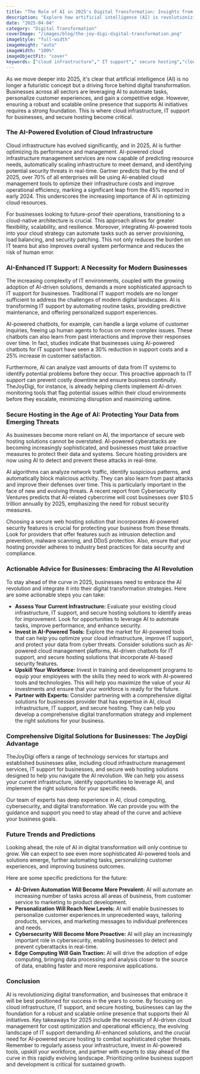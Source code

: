 ```yaml
---
title: "The Role of AI in 2025's Digital Transformation: Insights from TheJoyDigi"
description: "Explore how artificial intelligence (AI) is revolutionizing digital transformation. Discover how AI can automate tasks, personalize customer experiences, and improve business outcomes, focusing on website design and development impacts."
date: "2025-04-04"
category: "Digital Transformation"
coverImage: "/images/blog/the-joy-digi-digital-transformation.png"
imageStyle: "full-width"
imageHeight: "auto"
imageWidth: "100%"
imageObjectFit: "cover"
keywords: ["cloud infrastructure"," IT support"," secure hosting","cloud infrastructure management services"," IT support for businesses"," secure web hosting solutions"]
---
```


As we move deeper into 2025, it's clear that artificial intelligence (AI) is no longer a futuristic concept but a driving force behind digital transformation. Businesses across all sectors are leveraging AI to automate tasks, personalize customer experiences, and gain a competitive edge. However, ensuring a robust and scalable online presence that supports AI initiatives requires a strong foundation. This is where cloud infrastructure, IT support for businesses, and secure hosting become critical.

### The AI-Powered Evolution of Cloud Infrastructure

Cloud infrastructure has evolved significantly, and in 2025, AI is further optimizing its performance and management. AI-powered cloud infrastructure management services are now capable of predicting resource needs, automatically scaling infrastructure to meet demand, and identifying potential security threats in real-time. Gartner predicts that by the end of 2025, over 70% of all enterprises will be using AI-enabled cloud management tools to optimize their infrastructure costs and improve operational efficiency, marking a significant leap from the 45% reported in early 2024. This underscores the increasing importance of AI in optimizing cloud resources.

For businesses looking to future-proof their operations, transitioning to a cloud-native architecture is crucial. This approach allows for greater flexibility, scalability, and resilience. Moreover, integrating AI-powered tools into your cloud strategy can automate tasks such as server provisioning, load balancing, and security patching. This not only reduces the burden on IT teams but also improves overall system performance and reduces the risk of human error.

### AI-Enhanced IT Support: A Necessity for Modern Businesses

The increasing complexity of IT environments, coupled with the growing adoption of AI-driven solutions, demands a more sophisticated approach to IT support for businesses. Traditional IT support models are no longer sufficient to address the challenges of modern digital landscapes. AI is transforming IT support by automating routine tasks, providing predictive maintenance, and offering personalized support experiences.

AI-powered chatbots, for example, can handle a large volume of customer inquiries, freeing up human agents to focus on more complex issues. These chatbots can also learn from past interactions and improve their responses over time. In fact, studies indicate that businesses using AI-powered chatbots for IT support have seen a 30% reduction in support costs and a 25% increase in customer satisfaction.

Furthermore, AI can analyze vast amounts of data from IT systems to identify potential problems before they occur. This proactive approach to IT support can prevent costly downtime and ensure business continuity. TheJoyDigi, for instance, is already helping clients implement AI-driven monitoring tools that flag potential issues within their cloud environments before they escalate, minimizing disruption and maximizing uptime.

### Secure Hosting in the Age of AI: Protecting Your Data from Emerging Threats

As businesses become more reliant on AI, the importance of secure web hosting solutions cannot be overstated. AI-powered cyberattacks are becoming increasingly sophisticated, and businesses must take proactive measures to protect their data and systems. Secure hosting providers are now using AI to detect and prevent these attacks in real-time.

AI algorithms can analyze network traffic, identify suspicious patterns, and automatically block malicious activity. They can also learn from past attacks and improve their defenses over time. This is particularly important in the face of new and evolving threats. A recent report from Cybersecurity Ventures predicts that AI-related cybercrime will cost businesses over $10.5 trillion annually by 2025, emphasizing the need for robust security measures.

Choosing a secure web hosting solution that incorporates AI-powered security features is crucial for protecting your business from these threats. Look for providers that offer features such as intrusion detection and prevention, malware scanning, and DDoS protection. Also, ensure that your hosting provider adheres to industry best practices for data security and compliance.

### Actionable Advice for Businesses: Embracing the AI Revolution

To stay ahead of the curve in 2025, businesses need to embrace the AI revolution and integrate it into their digital transformation strategies. Here are some actionable steps you can take:

*   **Assess Your Current Infrastructure:** Evaluate your existing cloud infrastructure, IT support, and secure hosting solutions to identify areas for improvement. Look for opportunities to leverage AI to automate tasks, improve performance, and enhance security.
*   **Invest in AI-Powered Tools:** Explore the market for AI-powered tools that can help you optimize your cloud infrastructure, improve IT support, and protect your data from cyber threats. Consider solutions such as AI-powered cloud management platforms, AI-driven chatbots for IT support, and secure hosting solutions that incorporate AI-based security features.
*   **Upskill Your Workforce:** Invest in training and development programs to equip your employees with the skills they need to work with AI-powered tools and technologies. This will help you maximize the value of your AI investments and ensure that your workforce is ready for the future.
*   **Partner with Experts:** Consider partnering with a comprehensive digital solutions for businesses provider that has expertise in AI, cloud infrastructure, IT support, and secure hosting. They can help you develop a comprehensive digital transformation strategy and implement the right solutions for your business.

### Comprehensive Digital Solutions for Businesses: The JoyDigi Advantage

TheJoyDigi offers a range of technology services for startups and established businesses alike, including cloud infrastructure management services, IT support for businesses, and secure web hosting solutions designed to help you navigate the AI revolution. We can help you assess your current infrastructure, identify opportunities to leverage AI, and implement the right solutions for your specific needs.

Our team of experts has deep experience in AI, cloud computing, cybersecurity, and digital transformation. We can provide you with the guidance and support you need to stay ahead of the curve and achieve your business goals.

### Future Trends and Predictions

Looking ahead, the role of AI in digital transformation will only continue to grow. We can expect to see even more sophisticated AI-powered tools and solutions emerge, further automating tasks, personalizing customer experiences, and improving business outcomes.

Here are some specific predictions for the future:

*   **AI-Driven Automation Will Become More Prevalent:** AI will automate an increasing number of tasks across all areas of business, from customer service to marketing to product development.
*   **Personalization Will Reach New Levels:** AI will enable businesses to personalize customer experiences in unprecedented ways, tailoring products, services, and marketing messages to individual preferences and needs.
*   **Cybersecurity Will Become More Proactive:** AI will play an increasingly important role in cybersecurity, enabling businesses to detect and prevent cyberattacks in real-time.
*   **Edge Computing Will Gain Traction:** AI will drive the adoption of edge computing, bringing data processing and analysis closer to the source of data, enabling faster and more responsive applications.

### Conclusion

AI is revolutionizing digital transformation, and businesses that embrace it will be best positioned for success in the years to come. By focusing on cloud infrastructure, IT support, and secure hosting, businesses can lay the foundation for a robust and scalable online presence that supports their AI initiatives. Key takeaways for 2025 include the necessity of AI-driven cloud management for cost optimization and operational efficiency, the evolving landscape of IT support demanding AI-enhanced solutions, and the crucial need for AI-powered secure hosting to combat sophisticated cyber threats. Remember to regularly assess your infrastructure, invest in AI-powered tools, upskill your workforce, and partner with experts to stay ahead of the curve in this rapidly evolving landscape. Prioritizing online business support and development is critical for sustained growth.